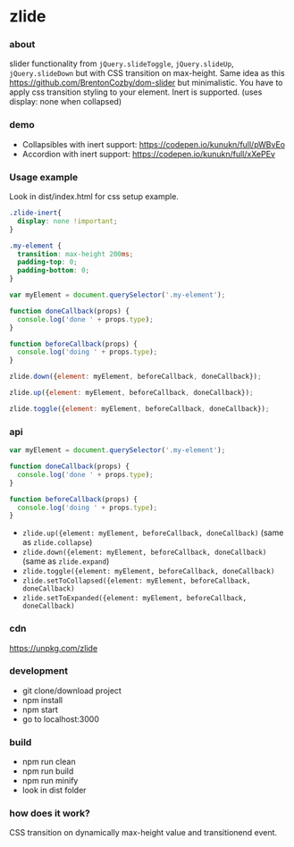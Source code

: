 # zlide

### about

slider functionality from `jQuery.slideToggle`, `jQuery.slideUp`, `jQuery.slideDown` but with CSS transition on max-height. Same idea as this https://github.com/BrentonCozby/dom-slider but minimalistic. You have to apply css transition styling to your element. Inert is supported. (uses display: none when collapsed)

### demo

* Collapsibles with inert support: https://codepen.io/kunukn/full/pWBvEo
* Accordion with inert support:    https://codepen.io/kunukn/full/xXePEv

### Usage example

Look in dist/index.html for css setup example.


```css
.zlide-inert{
  display: none !important;
}

.my-element {
  transition: max-height 200ms;
  padding-top: 0;
  padding-bottom: 0;
}
```


```javascript
var myElement = document.querySelector('.my-element');

function doneCallback(props) {
  console.log('done ' + props.type);
}

function beforeCallback(props) {
  console.log('doing ' + props.type);
}

zlide.down({element: myElement, beforeCallback, doneCallback});

zlide.up({element: myElement, beforeCallback, doneCallback});

zlide.toggle({element: myElement, beforeCallback, doneCallback});
```

### api

```javascript
var myElement = document.querySelector('.my-element');

function doneCallback(props) {
  console.log('done ' + props.type);
}

function beforeCallback(props) {
  console.log('doing ' + props.type);
}

```

* `zlide.up({element: myElement, beforeCallback, doneCallback)` (same as `zlide.collapse`)
* `zlide.down({element: myElement, beforeCallback, doneCallback)` (same as `zlide.expand`)
* `zlide.toggle({element: myElement, beforeCallback, doneCallback)`
* `zlide.setToCollapsed({element: myElement, beforeCallback, doneCallback)`
* `zlide.setToExpanded({element: myElement, beforeCallback, doneCallback)`


### cdn

https://unpkg.com/zlide


### development

* git clone/download project
* npm install
* npm start
* go to localhost:3000

### build

* npm run clean
* npm run build
* npm run minify
* look in dist folder


### how does it work?

CSS transition on dynamically max-height value and transitionend event.
